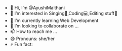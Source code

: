 - 👋 Hi, I’m @AyushiMaithani
- 👀 I’m interested in Singing🎤,Coding💻,Editing stuff📱
- 🌱 I’m currently learning Web Development
- 💞️ I’m looking to collaborate on ...
- 📫 How to reach me ...
- 😄 Pronouns: she/her
- ⚡ Fun fact:

<!---
AyushiMaithani/AyushiMaithani is a ✨ special ✨ repository because its `README.md` (this file) appears on your GitHub profile.
You can click the Preview link to take a look at your changes.
--->
